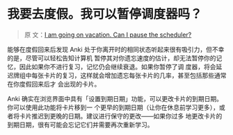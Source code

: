 # 我要去度假。我可以暂停调度器吗？

> 原
> 文：[I am going on vacation. Can I pause the scheduler?](https://faqs.ankiweb.net/i-am-going-on-vacation-can-i-pause-the-scheduler.html)

能够在度假回来后发现 Anki 处于你离开时的相同状态听起来很有吸引力，但不幸的是，尽管可以轻松告知计算机
暂停其对你遗忘速度的估计，却无法暂停你的记忆，因此如果你不进行复习，记忆仍会继续衰退。如果你暂停了调
度器，将会延迟牌组中每张卡片的复习，这样就会增加遗忘每张卡片的几率，甚至包括那些通常在你度假回来后才
会出现的卡片。

Anki 确实在浏览界面中具有「设置到期日期」功能，可以更改卡片的到期日期。你可以使用此功能将卡片移到一
个更早的到期日期（让你在休息前学习更多），或者将卡片推迟到更晚的日期。建议进行保守的更改——如果你过多
地更改卡片的到期日期，很有可能会忘记它们并需要再次重新学习。
